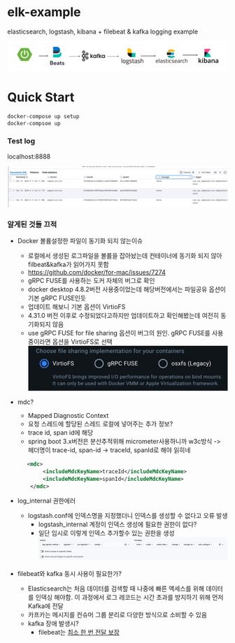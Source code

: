 # elk-example
elasticsearch, logstash, kibana + filebeat &amp; kafka logging example

![img_2.png](img_2.png)

# Quick Start

```aiignore
docker-compose up setup
docker-compsoe up
```

### Test log

localhost:8888


![img.png](img.png)



### 알게된 것들 끄적

- Docker 볼륨설정한 파일이 동기화 되지 않는이슈
  - 로컬에서 생성된 로그파일을 볼륨을 잡아놨는데 컨테이너에 동기화 되지 않아 filbeat&kafka가 읽어가지 못함 
  - https://github.com/docker/for-mac/issues/7274
  - gRPC FUSE를 사용하는 도커 자체의 버그로 확인
  - docker desktop 4.8.2버전 사용중이었는데 해당버전에서는 파일공유 옵션이 기본 gRPC FUSE인듯
  - 업데이트 해보니 기본 옵션이 VirtioFS
  - 4.31.0 버전 이후로 수정되었다고하지만 업데이트하고 확인해봤는데 여전히 동기화되지 않음
  - use gRPC FUSE for file sharing 옵션이 버그의 원인. gRPC FUSE를 사용중이라면 옵션을 VirtioFS로 선택 
    ![img_1.png](img_1.png)


- mdc?
  - Mapped Diagnostic Context
  - 요청 스레드에 할당된 스레드 로컬에 넣어주는 추가 정보?
  - trace id, span id에 해당
  - spring boot 3.x버전은 분산추적위해 micrometer사용하니까 w3c방식 -> 헤더명이 trace-id, span-id -> traceId, spanId로 해야 읽히네
  ```xml
     <mdc>
          <includeMdcKeyName>traceId</includeMdcKeyName>
          <includeMdcKeyName>spanId</includeMdcKeyName>
      </mdc>
  ```
- log_internal 권한에러
  - logstash.conf에 인덱스명을 지정했더니 인덱스를 생성할 수 없다고 오류 발생
    - logstash_internal 계정이 인덱스 생성에 필요한 권한이 없다?
    - 일단 임시로 이렇게 인덱스 추가할수 있는 권한을 생성
      ![img_3.png](img_3.png)
- filebeat와 kafka 동시 사용이 필요한가?
  - Elasticsearch는 처음 데이터를 검색할 때 나중에 빠른 액세스를 위해 데이터를 인덱싱 해야함. 이 과정에서 로그 레코드는 시간 초과를 방지하기 위해 먼저 Kafka에 전달
  - 카프카는 메시지를 컨슈머 그룹 분리로 다양한 방식으로 소비할 수 있음
  - kafka 장애 발생시?
    - filebeat는 [최소 한 번 전달 보장](https://www.elastic.co/docs/reference/beats/filebeat/how-filebeat-works#at-least-once-delivery)

